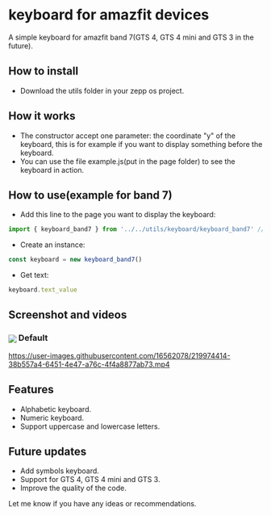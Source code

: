 # keyboard for amazfit devices

A simple keyboard for amazfit band 7(GTS 4, GTS 4 mini and GTS 3 in the future).

## How to install

* Download the utils folder in your zepp os project.

## How it works

* The constructor accept one parameter: the coordinate "y" of the keyboard, this is for example if you want to display something before the keyboard. 
* You can use the file example.js(put in the page folder) to see the keyboard in action.

## How to use(example for band 7)

* Add this line to the page you want to display the keyboard:
 ```javascript
import { keyboard_band7 } from '../../utils/keyboard/keyboard_band7' //add or remove ../ depends of your folder location 
```
* Create an instance:
 ```javascript
const keyboard = new keyboard_band7()
```
* Get text:
 ```javascript
keyboard.text_value
```
## Screenshot and videos
<h3><img align="center" src="https://user-images.githubusercontent.com/16562078/219973882-704b5727-1cbc-400c-b4f6-dcd7a2bb0a05.png"> Default</h3>

https://user-images.githubusercontent.com/16562078/219974414-38b557a4-6451-4e47-a76c-4f4a8877ab73.mp4

## Features
* Alphabetic keyboard.
* Numeric keyboard.
* Support uppercase and lowercase letters.

## Future updates
* Add symbols keyboard.
* Support for GTS 4, GTS 4 mini and GTS 3.
* Improve the quality of the code.

Let me know if you have any ideas or recommendations.
